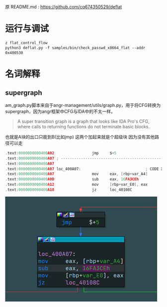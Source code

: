 原 README.md : https://github.com/cq674350529/deflat
# 运行与调试
```shell
z flat_control_flow
python3 deflat.py -f samples/bin/check_passwd_x8664_flat --addr 0x400530
```

# 名词解释

## supergraph

am_graph.py脚本来自于angr-management/utils/graph.py，用于将CFG转换为supergraph，因为angr框架中CFG与IDA中的不太一样。

> A super transition graph is a graph that looks like IDA Pro's CFG, where calls to returning functions do not terminate basic blocks.

也就是A块的出口只能到B(比如jmp) 这两个加起来就是个超级块 因为没有其他路径可以走
```c
.text:0000000000400A02                 jmp     $+5
.text:0000000000400A07 ; ---------------------------------------------------------------------------
.text:0000000000400A07
.text:0000000000400A07 loc_400A07:                             ; CODE XREF: main+222↑j
.text:0000000000400A07                 mov     eax, [rbp+var_A4]
.text:0000000000400A0D                 sub     eax, 16FA3CEh
.text:0000000000400A12                 mov     [rbp+var_E0], eax
.text:0000000000400A18                 jz      loc_40108C
```

![Alt text](assets/superblock.png)


